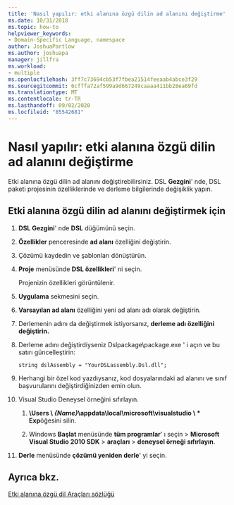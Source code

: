 ```yaml
---
title: 'Nasıl yapılır: etki alanına özgü dilin ad alanını değiştirme'
ms.date: 10/31/2018
ms.topic: how-to
helpviewer_keywords:
- Domain-Specific Language, namespace
author: JoshuaPartlow
ms.author: joshuapa
manager: jillfra
ms.workload:
- multiple
ms.openlocfilehash: 3ff7c73694cb53f7fbea21514feeaab4abce3f29
ms.sourcegitcommit: 6cfffa72af599a9d667249caaaa411bb28ea69fd
ms.translationtype: MT
ms.contentlocale: tr-TR
ms.lasthandoff: 09/02/2020
ms.locfileid: "85542681"
---
```

# <a name="how-to-change-the-namespace-of-a-domain-specific-language"></a>Nasıl yapılır: etki alanına özgü dilin ad alanını değiştirme

Etki alanına özgü dilin ad alanını değiştirebilirsiniz. DSL **Gezgini**' nde, DSL paketi projesinin özelliklerinde ve derleme bilgilerinde değişiklik yapın.

## <a name="to-change-the-namespace-of-a-domain-specific-language"></a>Etki alanına özgü dilin ad alanını değiştirmek için

1. **DSL Gezgini**' nde **DSL** düğümünü seçin.

2. **Özellikler** penceresinde **ad alanı** özelliğini değiştirin.

3. Çözümü kaydedin ve şablonları dönüştürün.

4. **Proje** menüsünde **DSL özellikleri**' ni seçin.

   Projenizin özellikleri görüntülenir.

5. **Uygulama** sekmesini seçin.

6. **Varsayılan ad alanı** özelliğini yeni ad alanı adı olarak değiştirin.

7. Derlemenin adını da değiştirmek istiyorsanız, **derleme adı özelliğini değiştirin.**

8. Derleme adını değiştirdiyseniz Dslpackage\package.exe ' i açın ve bu satırı güncelleştirin:

   `string dslAssembly = "YourDSLassembly.Dsl.dll";`

9. Herhangi bir özel kod yazdıysanız, kod dosyalarındaki ad alanını ve sınıf başvurularını değiştirdiğinizden emin olun.

10. Visual Studio Deneysel örneğini sıfırlayın.

    1. **\Users \\ **_{Name}_**\appdata\local\microsoft\visualstudio \\ \* Exp**öğesini silin.

    2. Windows **Başlat** menüsünde **tüm programlar**' ı seçin  >  **Microsoft Visual Studio 2010 SDK**  >  **araçları**  >  **deneysel örneği sıfırlayın**.

11. **Derle** menüsünde **çözümü yeniden derle**' yi seçin.

## <a name="see-also"></a>Ayrıca bkz.

[Etki alanına özgü dil Araçları sözlüğü](https://msdn.microsoft.com/ca5e84cb-a315-465c-be24-76aa3df276aa)